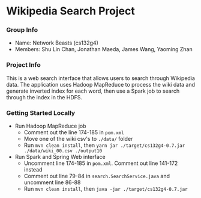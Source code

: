 # Wikipedia Search Project

### Group Info
+ Name: Network Beasts (cs132g4)
+ Members: Shu Lin Chan, Jonathan Maeda, James Wang, Yaoming Zhan

### Project Info
This is a web search interface that allows users to search through Wikipedia data. The application uses Hadoop MapReduce to process the wiki data and generate inverted index for each word, then use a Spark job to search through the index in the HDFS.

### Getting Started Locally
+ Run Hadoop MapReduce job
  + Comment out the line 174-185 in `pom.xml`
  + Move one of the wiki csv's to `./data/` folder
  + Run `mvn clean install`, then `yarn jar ./target/cs132g4-0.7.jar ./data/wiki_00.csv ./output10`
+ Run Spark and Spring Web interface
  + Uncomment line 174-185 in `pom.xml`. Comment out line 141-172 instead
  + Comment out line 79-84 in `search.SearchService.java` and uncomment line 86-88
  + Run `mvn clean install`, then `java -jar ./target/cs132g4-0.7.jar`